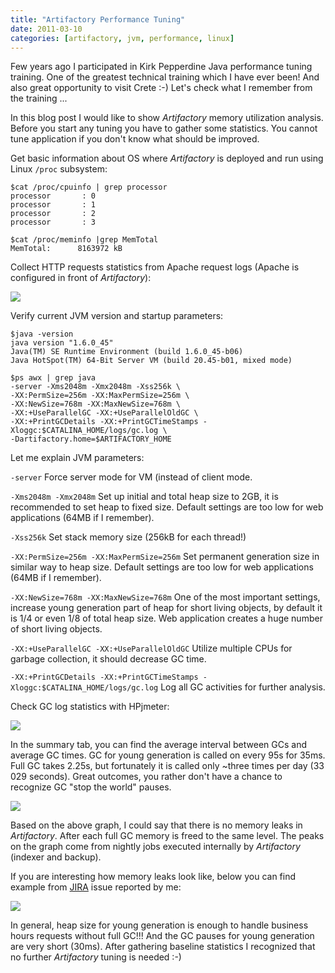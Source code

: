 ```yaml
---
title: "Artifactory Performance Tuning"
date: 2011-03-10
categories: [artifactory, jvm, performance, linux]
---
```


Few years ago I participated in Kirk Pepperdine Java performance tuning
training. One of the greatest technical training which I have ever been! And
also great opportunity to visit Crete :-) Let's check what I remember from the
training ...
  
In this blog post I would like to show _Artifactory_ memory utilization
analysis. Before you start any tuning you have to gather some statistics. You
cannot tune application if you don't know what should be improved.  
  
Get basic information about OS where _Artifactory_ is deployed and run using Linux `/proc` subsystem:  
  
``` console
$cat /proc/cpuinfo | grep processor
processor       : 0
processor       : 1
processor       : 2
processor       : 3
```

``` console
$cat /proc/meminfo |grep MemTotal
MemTotal:      8163972 kB
```

Collect HTTP requests statistics from Apache request logs (Apache is configured in front of _Artifactory_):  

![](https://lh6.googleusercontent.com/-1QXK_PIAtiw/U3uby5sPEmI/AAAAAAAAV9U/1GADfkf9a2w/s521/screenshot2.png)

Verify current JVM version and startup parameters:  

``` console
$java -version
java version "1.6.0_45"
Java(TM) SE Runtime Environment (build 1.6.0_45-b06)
Java HotSpot(TM) 64-Bit Server VM (build 20.45-b01, mixed mode)
```

``` console
$ps awx | grep java
-server -Xms2048m -Xmx2048m -Xss256k \
-XX:PermSize=256m -XX:MaxPermSize=256m \
-XX:NewSize=768m -XX:MaxNewSize=768m \
-XX:+UseParallelGC -XX:+UseParallelOldGC \
-XX:+PrintGCDetails -XX:+PrintGCTimeStamps -Xloggc:$CATALINA_HOME/logs/gc.log \
-Dartifactory.home=$ARTIFACTORY_HOME
```

Let me explain JVM parameters:

`-server` Force server mode for VM (instead of client mode.

`-Xms2048m -Xmx2048m` Set up initial and total heap size to 2GB, it is recommended to set heap to fixed size. Default settings are too low for web applications (64MB if I remember).

`-Xss256k` Set stack memory size (256kB for each thread!)

`-XX:PermSize=256m -XX:MaxPermSize=256m` Set permanent generation size in similar way to heap size. Default settings are too low for web applications (64MB if I remember).

`-XX:NewSize=768m -XX:MaxNewSize=768m` One of the most important settings, increase young generation part of heap for short living objects, by default it is 1/4 or even 1/8 of total heap size. Web application creates a huge number of short living objects.

`-XX:+UseParallelGC -XX:+UseParallelOldGC` Utilize multiple CPUs for garbage collection, it should decrease GC time.

`-XX:+PrintGCDetails -XX:+PrintGCTimeStamps -Xloggc:$CATALINA_HOME/logs/gc.log` Log all GC activities for further analysis.

Check GC log statistics with HPjmeter:

![](https://lh5.googleusercontent.com/-cS4M5fHVa94/U3uH-obLfVI/AAAAAAAAV80/BNJpz9vfIX4/s648/screenshot.png)

In the summary tab, you can find the average interval between GCs and average GC times. 
GC for young generation is called on every 95s for 35ms. 
Full GC takes 2.25s, but fortunately it is called only ~three times per day (33 029
seconds). 
Great outcomes, you rather don't have a chance to recognize GC "stop the world" pauses.  

![](http://4.bp.blogspot.com/-Ydc1fO1ZefE/U3W4s-tciyI/AAAAAAAAV7Q/VUoj5cpXr_E/s1600/screenshot1.png)

Based on the above graph, I could say that there is no memory leaks in
_Artifactory_. 
After each full GC memory is freed to the same level. 
The peaks on the graph come from nightly jobs executed internally by _Artifactory_ (indexer and backup).  

If you are interesting how memory leaks look like, below you can find example from [JIRA](https://www.jfrog.com/jira/browse/RTFACT-4464) issue reported by me:

![](https://lh4.googleusercontent.com/-DB5uA7jCfZ4/U3ulPaafZsI/AAAAAAAAV9g/TqYDEZ-6-p8/s1152/Heap%2520Usage%2520After%2520GC.jpg)

In general, heap size for young generation is enough to handle business hours requests without full GC!!! 
And the GC pauses for young generation are very short (30ms). 
After gathering baseline statistics I recognized that no further _Artifactory_ tuning is needed :-)
